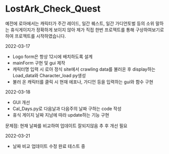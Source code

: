 # LostArk_Check_Quest
예전에 로아에서는 캐릭터가 주간 레이드, 일간 퀘스트, 일간 가디언토벌 등의 소위 말하는 휴식게이지가 정확하게 보이지 않아
제가 직접 한번 프로젝트를 통해 구상하여보기로 하여 프로젝트를 시작하였습니다.

2022-03-17
- Logo form은 항상 12시에 배치하도록 설계
- mainForm 구현 및 gui 제작
- 캐릭터명 입력 시 로아 정식 site에서 crawling data를 불러온 후 display하는 Load_data와 Character_load py생성
- 불러 온 캐릭터를 클릭 시 현재 에포나, 가디언 등을 입력하는 gui와 함수 구현

2022-03-18
- GUI 개선
- Cal_Days.py로 다음날과 다음주의 날짜 구하는 code 작성
- 휴식 게이지 날짜 지남에 따라 update하는 기능 구현 

문제점: 현재 날짜를 비교하여 업데이트 잘되지않음 추 후 개선 필요 

2022-03-21
 - 날짜 비교 업데이트 수정 완료 테스트 중 